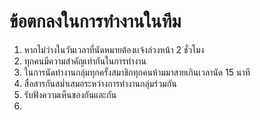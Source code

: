 # ข้อตกลงในการทำงานในทีม
1. หากไม่ว่างในวันเวลาที่นัดหมายต้องเเจ้งล่วงหน้า 2 ชั่วโมง
2. ทุกคนมีความสำคัญเท่ากันในการทำงาน
3. ในการนัดทำงานกลุ่มทุกครั้งสมาชิกทุกคนห้ามมาสายเกินเวลานัด 15 นาที
4. สื่อสารกันสม่ำเสมอระหว่างการทำงานกลุ่มร่วมกัน
5. รับฟังความเห็นของกันและกัน
6. 
